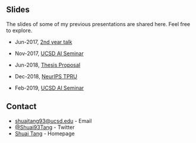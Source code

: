 
## Slides
The slides of some of my previous presentations are shared here. Feel free to explore.

* Jun-2017, [2nd year talk](https://drive.google.com/file/d/1eIFOoEevxRafjZi4OTfQp-WJOP2ha8pI/view?usp=sharing)

* Nov-2017, [UCSD AI Seminar](https://drive.google.com/file/d/1ODi2J4wXc6db0xW9b9v0qxCu6aZqgcNs/view?usp=sharing)

* Jun-2018, [Thesis Proposal](https://drive.google.com/file/d/1ig4a5xmE07yxF89vGlBvq3e0wYEpid9d/view?usp=sharing)

* Dec-2018, [NeurIPS TPRU](https://drive.google.com/file/d/1vJnsNt575XHdMoj33BgHMzj_HvEkpvMc/view?usp=sharing)

* Feb-2019, [UCSD AI Seminar](https://drive.google.com/file/d/1wqm80aovbOTxkOO7QOVWfIOEIuCkMB6v/view?usp=sharing)



## Contact
* [shuaitang93@ucsd.edu](mailto:shuaitang93.ucsd.edu) - Email
* [@Shuai93Tang](https://twitter.com/Shuai93Tang) - Twitter
* [Shuai Tang](http://shuaitang.github.io/) - Homepage


